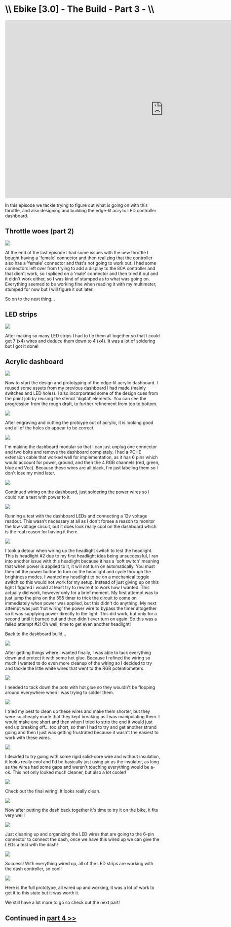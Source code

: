 # \\\ Ebike [3.0] - The Build - Part 3 - \\\

<div class="video-container"><iframe width="1024" height="576" src="https://www.youtube.com/embed/AwfnyICYAkE" title="YouTube video player" frameborder="0" allow="accelerometer; autoplay; clipboard-write; encrypted-media; gyroscope; picture-in-picture" allowfullscreen></iframe></div>

In this episode we tackle trying to figure out what is going on with this throttle, and also designing and building the edge-lit acrylic LED controller dashboard. 


## Throttle woes (part 2)

![](part3throttle.jpg)

At the end of the last episode I had some issues with the new throttle I bought having a 'female' connector and then realizing that the controller also has a 'female' connector and that's not going to work out. I had some connectors left over from trying to add a display to the 80A controller and that didn't work, so I spliced on a 'male' connector and then tried it out and it didn't work either, so I was kind of stumped as to what was going on. Everything seemed to be working fine when reading it with my multimeter, stumped for now but I will figure it out later. 

So on to the next thing...


## LED strips

![](part3led.jpg)

After making so many LED strips I had to tie them all together so that I could get 7 (x4) wires and deduce them down to 4 (x4). It was a lot of soldering but I got it done! 


## Acrylic dashboard

![](part3dash.jpg)

Now to start the design and prototyping of the edge-lit acrylic dashboard. I reused some assets from my previous dashboard I had made (mainly switches and LED holes). I also incorporated some of the design cues from the paint job by reusing the stencil 'digital' elements. You can see the progression from the rough draft, to further refinement from top to bottom. 


![](part3dash2.jpg)

After engraving and cutting the protoype out of acrylic, it is looking good and all of the holes do appear to be correct. 


![](part3dash3.jpg)

I'm making the dashboard modular so that I can just unplug one connector and two bolts and remove the dashboard completely. I had a PCI-E extension cable that worked well for implementation, as it has 6 pins which would account for power, ground, and then the 4 RGB channels (red, green, blue and Vcc). Because these wires are all black, I'm just labeling them so I don't lose my mind later. 


![](part3dash4.jpg)

Continued wiring on the dashboard, just soldering the power wires so I could run a test with power to it. 


![](part3dash5.jpg)

Running a test with the dashboard LEDs and connecting a 12v voltage readout. This wasn't necessary at all as I don't forsee a reason to monitor the low voltage circuit, but it does look really cool on the dashboard which is the real reason for having it there. 


![](part3headlight.jpg)

I took a detour when wiring up the headlight switch to test the headlight. This is headlight #2 due to my first headlight idea being unsuccessful, I ran into another issue with this headlight because it has a 'soft switch' meaning that when power is applied to it, it will not turn on automatically. You must then hit the power button to turn on the headlight and cycle through the brightness modes. I wanted my headlight to be on a mechanical toggle switch so this would not work for my setup. Instead of just giving up on this light I figured I would at least try to rewire it to work how I wanted. This actually did work, however only for a brief moment. My first attempt was to just jump the pins on the 555 timer to trick the circuit to come on immediately when power was applied, but this didn't do anything. My next attempt was just 'hot wiring' the power wire to bypass the timer altogether so it was supplying power directly to the light. This did work, but only for a second until it burned out and then didn't ever turn on again. So this was a failed attempt #2! Oh well, time to get even another headlight! 

Back to the dashboard build...


![](part3dash6.jpg)

After getting things where I wanted finally, I was able to tack everything down and protect it with some hot glue. Because I refined the wiring so much I wanted to do even more cleanup of the wiring so I decided to try and tackle the little white wires that went to the RGB potentiometers. 


![](part3dash7.jpg)

I needed to tack down the pots with hot glue so they wouldn't be flopping around everywhere when I was trying to solder them. 


![](part3dash8.jpg)

I tried my best to clean up these wires and make them shorter, but they were so cheaply made that they kept breaking as I was manipulating them. I would make one short and then when I tried to strip the end it would just end up breaking off... too short, so then I had to try and get another strand going and then I just was getting frustrated because it wasn't the easiest to work with these wires. 


![](part3dash9.jpg)

I decided to try going with some rigid solid-core wire and without insulation, it looks really cool and I'd be basically just using air as the insulator, as long as the wires had some gaps and weren't touching everything would be a-ok. This not only looked much cleaner, but also a lot cooler! 


![](part3dash10.jpg)

Check out the final wiring! It looks really clean. 


![](part3dash11.jpg)

Now after putting the dash back together it's time to try it on the bike, it fits very well! 


![](part3led2.jpg)

Just cleaning up and organizing the LED wires that are going to the 6-pin connector to connect the dash, once we have this wired up we can give the LEDs a test with the dash! 


![](part3led3.jpg)

Success! With everything wired up, all of the LED strips are working with the dash controller, so cool! 


![](part3dash12.jpg)

Here is the full prototype, all wired up and working, it was a lot of work to get it to this state but it was worth it. 

We still have a lot more to go so check out the next part! 


## Continued in [part 4 >>](https://hightech-lowlife.github.io/projects/009_digi_camo_ebike_part4/009_digi_camo_ebike_part4)

